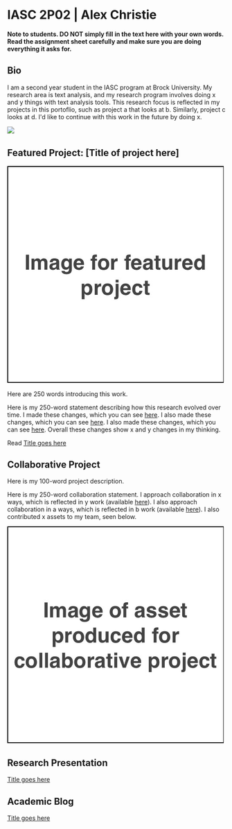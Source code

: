 # IASC 2P02 | Alex Christie

**Note to students. DO NOT simply fill in the text here with your own words. Read the assignment sheet carefully and make sure you are doing everything it asks for.**

## Bio

I am a second year student in the IASC program at Brock University. My research area is text analysis, and my research program involves doing x and y things with text analysis tools. This research focus is reflected in my projects in this portoflio, such as project a that looks at b. Similarly, project c looks at d. I'd like to continue with this work in the future by doing x.

![](images/digital-huge-manatees.jpg)

## Featured Project: [Title of project here]

![](images/featured.jpg)

Here are 250 words introducing this work.

Here is my 250-word statement describing how this research evolved over time. I made these changes, which you can see [here](). I also made these changes, which you can see [here](). I also made these changes, which you can see [here](). Overall these changes show x and y changes in my thinking.

Read [Title goes here](blog)

## Collaborative Project

Here is my 100-word project description.

Here is my 250-word collaboration statement. I approach collaboration in x ways, which is reflected in y work (available [here]()). I also approach collaboration in a ways, which is reflected in b work (available [here]()). I also contributed x assets to my team, seen below.

![](images/collaboration.jpg)


## Research Presentation

[Title goes here](reveal/index.html)

## Academic Blog

[Title goes here](blog)
